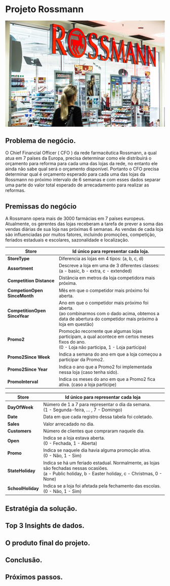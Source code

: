 # Projeto Rossmann
![Rossmann](img/rossmann_banner.jpg)

## Problema de negócio.
O Chief Financial Officer ( CFO ) da rede farmacêutica Rossmann, a qual atua em 7 países da Europa, precisa determinar como ele distribuirá o orçamento para reforma para cada uma das lojas da rede, no entanto ele ainda não sabe qual será o orçamento disponível. Portanto o CFO precisa determinar qual é orçamento esperado para cada uma das lojas da Rossmann no próximo intervalo de 6 semanas e com esses dados separar uma parte do valor total esperado de arrecadamento para realizar as reformas.

## Premissas do negócio

A Rossmann opera mais de 3000 farmácias em 7 países europeus. Atualmente, os gerentes das lojas receberam a tarefa de prever a soma das vendas diárias de sua loja nas próximas 6 semanas. As vendas de cada loja são influenciadas por muitos fatores, incluindo promoções, competição, feriados estaduais e escolares, sazonalidade e localização.

| Store | Id único para representar cada loja. |
| --- | --- |
| **StoreType** | Diferencia as lojas em 4 tipos: (a, b, c, d) |
| **Assortment** | Descreve a loja em uma de 3 diferentes classes: (a - basic, b - extra, c - extended) |
| **Competition Distance** | Distância em metros da loja competidora mais próxima. |
| **CompetionOpen SinceMonth** | Mês em que o competidor mais próximo foi aberta. |
| **CompetitionOpen SinceYear** | Ano em que o competidor mais próximo foi aberta. <br/>(ao combinarmos com o dado acima, obtemos a data de abertura do competidor mais próximo à loja em questão) |
| **Promo2** | Promoção recorrente que algumas lojas participam, a qual acontece em certos meses fixos do ano. <br/>(0 - Loja não participa, 1 - Loja participa) |
| **Promo2Since Week** | Indica a semana do ano em que a loja começou a participar da Promo2. |
| **Promo2Since Year** | Indica o ano que a Promo2 foi implementada nessa loja (caso tenha sido). |
| **PromoInterval** | Indica os meses do ano em que a Promo2 fica ativa. (caso a loja participe) |

| Store | Id único para representar cada loja |
| --- | --- |
| **DayOfWeek** | Número de 1 a 7 para representar o dia da semana. <br/>(1 - Segunda-feira, … , 7 - Domingo) |
| **Date** | Data em que cada registro dessa tabela foi coletado. |
| **Sales** | Valor arrecadado no dia. |
| **Customers** | Número de clientes que compraram naquele dia. |
| **Open** | Indica se a loja estava aberta. <br/>(0 - Fechada, 1 - Aberta) |
| **Promo** | Indica se naquele dia havia alguma promoção ativa. <br/>(0 - Não, 1 - Sim) |
| **StateHoliday** | Indica se há um feriado estadual. Normalmente, as lojas são fechadas nessas ocasiões. <br/>(a - Public holiday, b - Easter holiday, c - Christmas, 0 - None) |
| **SchoolHoliday** | Indica se a loja foi afetada pela fechamento das escolas. <br/>(0 - Não, 1 - Sim) |

## Estratégia da solução.
## Top 3 Insights de dados.
## O produto final do projeto.
## Conclusão.
## Próximos passos.